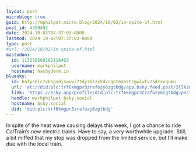 ```yaml
---
layout: post
microblog: true
guid: http://mphilpot.micro.blog/2024/10/02/in-spite-of.html
post_id: 4359492
date: 2024-10-02T07:37:03-0800
lastmod: 2024-10-02T07:37:03-0800
type: post
#url: /2024/10/02/in-spite-of.html
mastodon:
  id: 113238568182116463
  username: markphilpot
  hostname: hachyderm.io
bluesky:
  id: bafyreic7vbhgsdjswvwl7tdy76lzckdvcqntmanztcgwlwfv25drxvqumu
  url: 'at://did:plc:trf6kmgpr3zrafozy6zgtbdg/app.bsky.feed.post/3l5k2uxn6f32v'
  link: 'https://bsky.app/profile/did:plc:trf6kmgpr3zrafozy6zgtbdg/post/3l5k2uxn6f32v'
  handle: markphilpot.bsky.social
  hostname: bsky.social
  did: 'did:plc:trf6kmgpr3zrafozy6zgtbdg'
---
```

In spite of the heat wave causing delays this week, I got a chance to ride CalTrain’s new electric trains. Have to say, a very worthwhile upgrade. Still, a bit miffed that my stop was dropped from the limited service, but I’ll make due with the local train.

